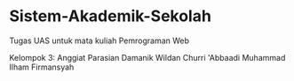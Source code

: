 # Sistem-Akademik-Sekolah
Tugas UAS untuk mata kuliah Pemrograman Web

Kelompok 3: 
Anggiat Parasian Damanik
Wildan Churri 'Abbaadi
Muhammad Ilham Firmansyah
